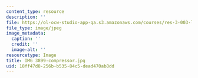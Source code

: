 ```yaml
---
content_type: resource
description: ''
file: https://ol-ocw-studio-app-qa.s3.amazonaws.com/courses/res-3-003-learn-to-build-your-own-videogame-with-the-unity-game-engine-and-microsoft-kinect-january-iap-2017/18ff47d8256bb53584c5dead470ab8dd_IMG_3899-compressor.jpg
file_type: image/jpeg
image_metadata:
  caption: ''
  credit: ''
  image-alt: ''
resourcetype: Image
title: IMG_3899-compressor.jpg
uid: 18ff47d8-256b-b535-84c5-dead470ab8dd
---
```

